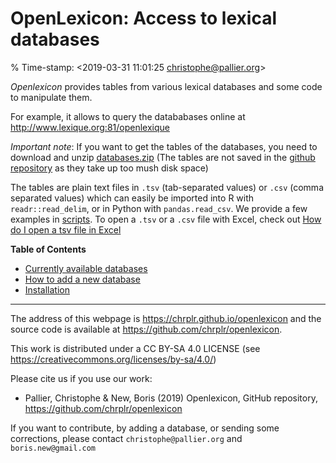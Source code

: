 # OpenLexicon: Access to lexical databases

% Time-stamp: <2019-03-31 11:01:25 christophe@pallier.org>

_Openlexicon_ provides tables from various lexical databases and some code to manipulate them. 

For example, it allows to query the datababases online at <http://www.lexique.org:81/openlexique>

*Important note*: If you want to get the tables of the databases, you need to download and unzip [databases.zip](http://lexique.org/databases.zip) (The tables are not saved in the [github repository](https://github.com/chrplr/openlexicon) as they take up too mush disk space)

The tables are plain text files in `.tsv` (tab-separated values) or `.csv` (comma separated values) which can easily be imported into R with `readr::read_delim`, or in Python with `pandas.read_csv`. We provide a few examples in [scripts](scripts/README.md). To open a `.tsv` or a `.csv` file with Excel, check out [How do I open a tsv file in Excel](https://rievent.zendesk.com/hc/en-us/articles/360000029172-FAQ-How-do-I-open-a-tsv-file-in-Excel-)


**Table of Contents**

- [Currently available databases](databases/README.md)
- [How to add a new database](README-how-to-add-a-new-database.md)
- [Installation](README-Install.md)


-----

The address of this webpage is <https://chrplr.github.io/openlexicon> and the source code is available at <https://github.com/chrplr/openlexicon>. 

This work is distributed under a CC BY-SA 4.0 LICENSE
(see <https://creativecommons.org/licenses/by-sa/4.0/>)

Please cite us if you use our work:

* Pallier, Christophe & New, Boris (2019) Openlexicon, GitHub repository, <https://github.com/chrplr/openlexicon>


If you want to contribute, by adding a database, or sending some corrections, please contact `christophe@pallier.org` and `boris.new@gmail.com`




